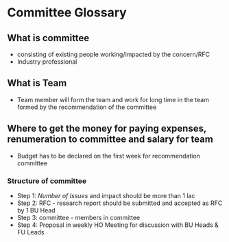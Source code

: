 # Committee Glossary

## What is committee

- consisting of existing people working/impacted by the concern/RFC
- Industry professional

## What is Team
- Team member will form the team and work for long time in the team formed by the recommendation of the committee


## Where to get the money for paying expenses, renumeration to committee and salary for team
- Budget has to be declared on the first week for recommendation committee

### Structure of committee

- Step 1: *Number of Issues* and impact should be more than 1 lac
- Step 2: RFC - research report should be submitted and accepted as RFC by 1 BU Head
- Step 3: committee - members in committee
- Step 4: Proposal in weekly HO Meeting for discussion with BU Heads & FU Leads

